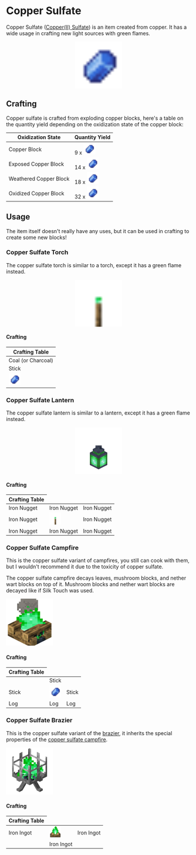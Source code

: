 # Copper Sulfate

<!--description:Learn everything about copper sulfate, a new item to craft multiple things.-->
<!--thumbnail:images/assets/item/copper_sulfate.png-->

Copper Sulfate ([Copper(II) Sulfate][copper_sulfate_wikipedia])
is an item created from copper. It has a wide usage in crafting new light sources with green flames.

<div style="display: flex; justify-content: center;">
<img alt="Copper Sulfate" title="Copper Sulfate" class="item" src="../src/main/resources/assets/aurorasdeco/textures/item/copper_sulfate.png" width="128" height="128" />
</div>

## Crafting

Copper sulfate is crafted from exploding copper blocks, here's a table on the quantity yield depending on the oxidization state of the copper block:

<table class="explosion-crafting">
<thead>
    <th>Oxidization State</th>
    <th>Quantity Yield</th>
</thead>
<tbody>
    <tr>
        <td>Copper Block</td>
        <td>9 x <img alt="Copper Sulfate" title="Copper Sulfate" class="item" src="../src/main/resources/assets/aurorasdeco/textures/item/copper_sulfate.png" width="32" height="32" /></td>
    </tr>
    <tr>
        <td>Exposed Copper Block</td>
        <td>14 x <img alt="Copper Sulfate" title="Copper Sulfate" class="item" src="../src/main/resources/assets/aurorasdeco/textures/item/copper_sulfate.png" width="32" height="32" /></td>
    </tr>
    <tr>
        <td>Weathered Copper Block</td>
        <td>18 x <img alt="Copper Sulfate" title="Copper Sulfate" class="item" src="../src/main/resources/assets/aurorasdeco/textures/item/copper_sulfate.png" width="32" height="32" /></td>
    </tr>
    <tr>
        <td>Oxidized Copper Block</td>
        <td>32 x <img alt="Copper Sulfate" title="Copper Sulfate" class="item" src="../src/main/resources/assets/aurorasdeco/textures/item/copper_sulfate.png" width="32" height="32" /></td>
    </tr>
</tbody>
</table>

## Usage

The item itself doesn't really have any uses, but it can be used in crafting to create some new blocks!

### Copper Sulfate Torch

The copper sulfate torch is similar to a torch, except it has a green flame instead.

<div style="display: flex; justify-content: center;">
<img alt="Copper Sulfate Torch" title="Copper Sulfate Torch" class="item" src="../src/main/resources/assets/aurorasdeco/textures/block/copper_sulfate_torch.png" width="128" height="128" />
</div>

#### Crafting

<table class="crafting-grid" style="width: max-content;">
<thead>
    <th>Crafting Table</th>
</thead>
<tbody>
    <tr>
        <td>Coal (or Charcoal)</td>
    </tr>
    <tr>
        <td>Stick</td>
    </tr>
    <tr>
        <td>
            <img alt="Copper Sulfate" title="Copper Sulfate" class="item" src="../src/main/resources/assets/aurorasdeco/textures/item/copper_sulfate.png" width="32" height="32" />
        </td>
    </tr>
</tbody>
</table>

### Copper Sulfate Lantern

The copper sulfate lantern is similar to a lantern, except it has a green flame instead.

<div style="display: flex; justify-content: center;">
<img alt="Copper Sulfate Lantern" title="Copper Sulfate Lantern" src="../images/render/copper_sulfate_lantern.png" width="128" height="128" />
</div>

#### Crafting

<table class="crafting-grid" style="width: max-content;">
<thead>
    <th>Crafting Table</th>
</thead>
<tbody>
    <tr>
        <td>Iron Nugget</td>
        <td>Iron Nugget</td>
        <td>Iron Nugget</td>
    </tr>
    <tr>
        <td>Iron Nugget</td>
        <td>
            <img alt="Copper Sulfate Torch" title="Copper Sulfate Torch" class="item" src="../src/main/resources/assets/aurorasdeco/textures/block/copper_sulfate_torch.png" width="32" height="32" />
        </td>
        <td>Iron Nugget</td>
    </tr>
    <tr>
        <td>Iron Nugget</td>
        <td>Iron Nugget</td>
        <td>Iron Nugget</td>
    </tr>
</tbody>
</table>

### Copper Sulfate Campfire

This is the copper sulfate variant of campfires, you still can cook with them, but I wouldn't recommend it due to the toxicity of copper sulfate.

The copper sulfate campfire decays leaves, mushroom blocks, and nether wart blocks on top of it. Mushroom blocks and nether wart blocks are decayed like if Silk Touch was used.

<div class="wiki-gallery">
<img alt="Copper Sulfate Campfire" title="Copper Sulfate Campfire" src="../images/render/copper_sulfate_campfire.png" width="128" height="128" />
</div>

#### Crafting

<table class="crafting-grid">
<thead>
    <th>Crafting Table</th>
</thead>
<tbody>
    <tr>
        <td></td>
        <td>Stick</td>
        <td></td>
    </tr>
    <tr>
        <td>Stick</td>
        <td><img alt="Copper Sulfate" title="Copper Sulfate" class="item" src="../src/main/resources/assets/aurorasdeco/textures/item/copper_sulfate.png" width="32" height="32" /></td>
        <td>Stick</td>
    </tr>
    <tr>
        <td>Log</td>
        <td>Log</td>
        <td>Log</td>
    </tr>
</tbody>
</table>

### Copper Sulfate Brazier

This is the copper sulfate variant of the [brazier](braziers.md), it inherits the special properties of the [copper sulfate campfire][copper_sulfate_campfire].

<div class="wiki-gallery">
<img alt="Copper Sulfate Brazier" title="Copper Sulfate Brazier" src="../images/render/copper_sulfate_brazier.png" width="128" height="128" />
</div>

#### Crafting

<table class="crafting-grid">
<thead>
    <th>Crafting Table</th>
</thead>
<tbody>
    <tr>
        <td>Iron Ingot</td>
        <td><img alt="Copper Sulfate Campfire" title="Copper Sulfate Campfire" class="item" src="../src/main/resources/assets/aurorasdeco/textures/item/copper_sulfate_campfire.png" width="32" height="32" /></td>
        <td>Iron Ingot</td>
    </tr>
    <tr>
        <td></td>
        <td>Iron Ingot</td>
        <td></td>
    </tr>
</tbody>
</table>

[copper_sulfate_campfire]: #copper-sulfate-campfire
[copper_sulfate_wikipedia]: https://en.wikipedia.org/wiki/Copper%28II%29_sulfate "Wikipedia page"
